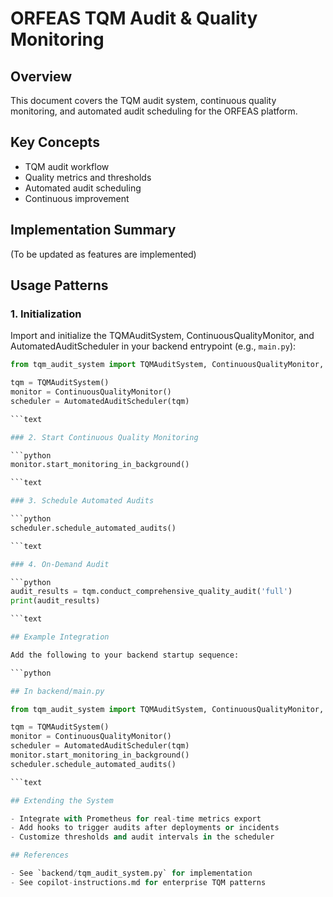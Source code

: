 # ORFEAS TQM Audit & Quality Monitoring

## Overview

This document covers the TQM audit system, continuous quality monitoring, and automated audit scheduling for the ORFEAS platform.

## Key Concepts

- TQM audit workflow
- Quality metrics and thresholds
- Automated audit scheduling
- Continuous improvement

## Implementation Summary

(To be updated as features are implemented)

## Usage Patterns

### 1. Initialization

Import and initialize the TQMAuditSystem, ContinuousQualityMonitor, and AutomatedAuditScheduler in your backend entrypoint (e.g., `main.py`):

```python
from tqm_audit_system import TQMAuditSystem, ContinuousQualityMonitor, AutomatedAuditScheduler

tqm = TQMAuditSystem()
monitor = ContinuousQualityMonitor()
scheduler = AutomatedAuditScheduler(tqm)

```text

### 2. Start Continuous Quality Monitoring

```python
monitor.start_monitoring_in_background()

```text

### 3. Schedule Automated Audits

```python
scheduler.schedule_automated_audits()

```text

### 4. On-Demand Audit

```python
audit_results = tqm.conduct_comprehensive_quality_audit('full')
print(audit_results)

```text

## Example Integration

Add the following to your backend startup sequence:

```python

## In backend/main.py

from tqm_audit_system import TQMAuditSystem, ContinuousQualityMonitor, AutomatedAuditScheduler

tqm = TQMAuditSystem()
monitor = ContinuousQualityMonitor()
scheduler = AutomatedAuditScheduler(tqm)
monitor.start_monitoring_in_background()
scheduler.schedule_automated_audits()

```text

## Extending the System

- Integrate with Prometheus for real-time metrics export
- Add hooks to trigger audits after deployments or incidents
- Customize thresholds and audit intervals in the scheduler

## References

- See `backend/tqm_audit_system.py` for implementation
- See copilot-instructions.md for enterprise TQM patterns
